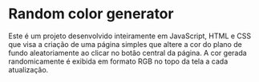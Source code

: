 # Random color generator

Este é um projeto desenvolvido inteiramente em JavaScript, HTML e CSS que visa a criação de uma página simples que altere a cor do plano de fundo aleatoriamente ao clicar no botão central da página. A cor gerada randomicamente é exibida em formato RGB no topo da tela a cada atualização.
